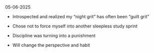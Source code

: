 05-06-2025

* Introspected and realized my “night grit” has often been “guilt grit”

* Chose not to force myself into another sleepless study sprint

* Discipline was turning into a punishment

* Will change the perspective and habit